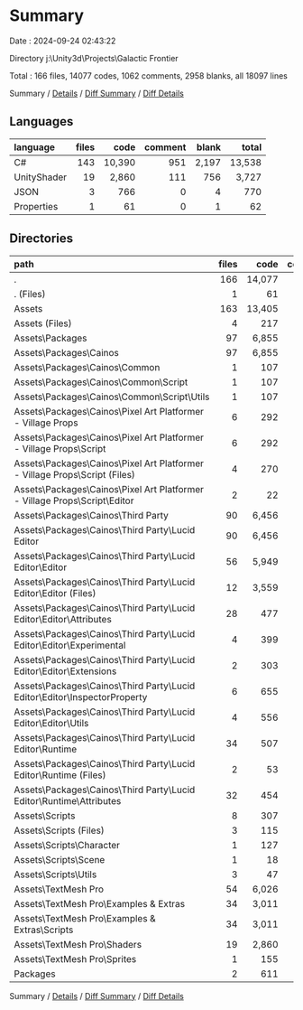 # Summary

Date : 2024-09-24 02:43:22

Directory j:\\Unity3d\\Projects\\Galactic Frontier

Total : 166 files,  14077 codes, 1062 comments, 2958 blanks, all 18097 lines

Summary / [Details](details.md) / [Diff Summary](diff.md) / [Diff Details](diff-details.md)

## Languages
| language | files | code | comment | blank | total |
| :--- | ---: | ---: | ---: | ---: | ---: |
| C# | 143 | 10,390 | 951 | 2,197 | 13,538 |
| UnityShader | 19 | 2,860 | 111 | 756 | 3,727 |
| JSON | 3 | 766 | 0 | 4 | 770 |
| Properties | 1 | 61 | 0 | 1 | 62 |

## Directories
| path | files | code | comment | blank | total |
| :--- | ---: | ---: | ---: | ---: | ---: |
| . | 166 | 14,077 | 1,062 | 2,958 | 18,097 |
| . (Files) | 1 | 61 | 0 | 1 | 62 |
| Assets | 163 | 13,405 | 1,062 | 2,955 | 17,422 |
| Assets (Files) | 4 | 217 | 0 | 33 | 250 |
| Assets\\Packages | 97 | 6,855 | 182 | 918 | 7,955 |
| Assets\\Packages\\Cainos | 97 | 6,855 | 182 | 918 | 7,955 |
| Assets\\Packages\\Cainos\\Common | 1 | 107 | 1 | 26 | 134 |
| Assets\\Packages\\Cainos\\Common\\Script | 1 | 107 | 1 | 26 | 134 |
| Assets\\Packages\\Cainos\\Common\\Script\\Utils | 1 | 107 | 1 | 26 | 134 |
| Assets\\Packages\\Cainos\\Pixel Art Platformer - Village Props | 6 | 292 | 104 | 78 | 474 |
| Assets\\Packages\\Cainos\\Pixel Art Platformer - Village Props\\Script | 6 | 292 | 104 | 78 | 474 |
| Assets\\Packages\\Cainos\\Pixel Art Platformer - Village Props\\Script (Files) | 4 | 270 | 104 | 72 | 446 |
| Assets\\Packages\\Cainos\\Pixel Art Platformer - Village Props\\Script\\Editor | 2 | 22 | 0 | 6 | 28 |
| Assets\\Packages\\Cainos\\Third Party | 90 | 6,456 | 77 | 814 | 7,347 |
| Assets\\Packages\\Cainos\\Third Party\\Lucid Editor | 90 | 6,456 | 77 | 814 | 7,347 |
| Assets\\Packages\\Cainos\\Third Party\\Lucid Editor\\Editor | 56 | 5,949 | 77 | 748 | 6,774 |
| Assets\\Packages\\Cainos\\Third Party\\Lucid Editor\\Editor (Files) | 12 | 3,559 | 13 | 381 | 3,953 |
| Assets\\Packages\\Cainos\\Third Party\\Lucid Editor\\Editor\\Attributes | 28 | 477 | 0 | 52 | 529 |
| Assets\\Packages\\Cainos\\Third Party\\Lucid Editor\\Editor\\Experimental | 4 | 399 | 0 | 67 | 466 |
| Assets\\Packages\\Cainos\\Third Party\\Lucid Editor\\Editor\\Extensions | 2 | 303 | 8 | 52 | 363 |
| Assets\\Packages\\Cainos\\Third Party\\Lucid Editor\\Editor\\InspectorProperty | 6 | 655 | 2 | 103 | 760 |
| Assets\\Packages\\Cainos\\Third Party\\Lucid Editor\\Editor\\Utils | 4 | 556 | 54 | 93 | 703 |
| Assets\\Packages\\Cainos\\Third Party\\Lucid Editor\\Runtime | 34 | 507 | 0 | 66 | 573 |
| Assets\\Packages\\Cainos\\Third Party\\Lucid Editor\\Runtime (Files) | 2 | 53 | 0 | 3 | 56 |
| Assets\\Packages\\Cainos\\Third Party\\Lucid Editor\\Runtime\\Attributes | 32 | 454 | 0 | 63 | 517 |
| Assets\\Scripts | 8 | 307 | 2 | 53 | 362 |
| Assets\\Scripts (Files) | 3 | 115 | 0 | 29 | 144 |
| Assets\\Scripts\\Character | 1 | 127 | 1 | 11 | 139 |
| Assets\\Scripts\\Scene | 1 | 18 | 1 | 3 | 22 |
| Assets\\Scripts\\Utils | 3 | 47 | 0 | 10 | 57 |
| Assets\\TextMesh Pro | 54 | 6,026 | 878 | 1,951 | 8,855 |
| Assets\\TextMesh Pro\\Examples & Extras | 34 | 3,011 | 767 | 1,193 | 4,971 |
| Assets\\TextMesh Pro\\Examples & Extras\\Scripts | 34 | 3,011 | 767 | 1,193 | 4,971 |
| Assets\\TextMesh Pro\\Shaders | 19 | 2,860 | 111 | 756 | 3,727 |
| Assets\\TextMesh Pro\\Sprites | 1 | 155 | 0 | 2 | 157 |
| Packages | 2 | 611 | 0 | 2 | 613 |

Summary / [Details](details.md) / [Diff Summary](diff.md) / [Diff Details](diff-details.md)